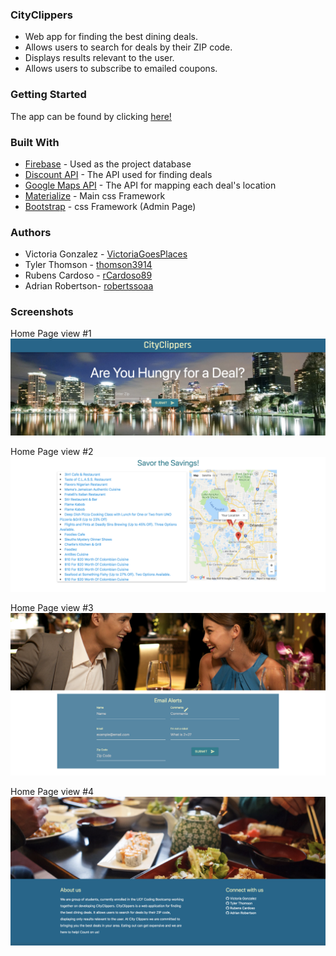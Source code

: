 ### CityClippers

* Web app for finding the best dining deals.
* Allows users to search for deals by their ZIP code.
* Displays results relevant to the user.
* Allows users to subscribe to emailed coupons.

### Getting Started
The app can be found by clicking [here!](https://victoriagoesplaces.github.io/ProjectOne/?zip=34734&action=#!)

### Built With
* [Firebase](https://firebase.google.com/) - Used as the project database
* [Discount API](https://discountapi.com/) - The API used for finding deals
* [Google Maps API](https://cloud.google.com/maps-platform/) - The API for mapping each deal's location
* [Materialize](http://materializecss.com/) - Main css Framework
* [Bootstrap](http://materializecss.com/) - css Framework (Admin Page)

### Authors
* Victoria Gonzalez - [VictoriaGoesPlaces](https://github.com/victoriagoesplaces)
* Tyler Thomson - [thomson3914](https://github.com/thomson3914)
* Rubens Cardoso - [rCardoso89](https://github.com/rcardoso89)
* Adrian Robertson- [robertssoaa](https://github.com/robertssoaa)

### Screenshots

Home Page view #1
![screenshot](assets/images/cityclippers.png "Home Page view 1")

Home Page view #2
![screenshot](assets/images/mapCoupons.png "Home Page view 2")

Home Page view #3
![screenshot](assets/images/form.png "Home Page view 3")

Home Page view #4
![screenshot](assets/images/aboutUs.png "Home Page view 4")
